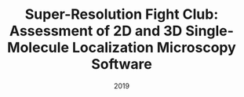 ---
title: "Super-Resolution Fight Club: Assessment of 2D and 3D Single-Molecule Localization Microscopy Software"
collection: publications
permalink: /publication/2019-Super-Resolution-Fight-Club-Assessment-of-2D-and-3D-Single-Molecule-Localization-Microscopy-Software
category: 'journal'
date: 2019
venue: 'Nature Methods---Techniques for Life Scientists and Chemists'
citation: ' D. Sage,  Pham T.-a.,  H. Babcock,  T. Lukes,  T. Pengo,  J. Chao,  R. Velmurugan,  A. Herbert,  A. Agrawal,  S. Colabrese,  A. Wheeler,  A. Archetti,  B. Rieger,  R. Ober,  G.M. Hagen,  J.-B. Sibarita,  J. Ries,  R. Henriques,  M. Unser,  S. Holden, &quot;Super-Resolution Fight Club: Assessment of 2D and 3D Single-Molecule Localization Microscopy Software.&quot; <i>Nature Methods---Techniques for Life Scientists and Chemists</i>, 16, 5, 387--395, May 01, 2019.'
---